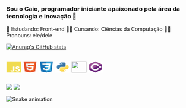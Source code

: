 ### Sou o Caio, programador iniciante apaixonado pela área da tecnologia e inovação 👋

📝 Estudando: Front-end
👨‍🎓 Cursando: Ciências da Computação
👨🏻 Pronouns: ele/dele

[![Anurag's GitHub stats](https://github-readme-stats.vercel.app/api?username=CaioEnzo23)](https://github.com/anuraghazra/github-readme-stats)

<div style="display: inline_block"><br>
  <img align="center" alt="Rafa-Js" height="30" width="40" src="https://raw.githubusercontent.com/devicons/devicon/master/icons/javascript/javascript-plain.svg">
  <img align="center" alt="Rafa-Ts" height="30" width="40" src="https://raw.githubusercontent.com/devicons/devicon/master/icons/html5/html5-original.svg">
  <img align="center" alt="Rafa-CSS" height="30" width="40" src="https://raw.githubusercontent.com/devicons/devicon/master/icons/css3/css3-original.svg">
  <img align="center" alt="Rafa-Python" height="30" width="40" src="https://raw.githubusercontent.com/devicons/devicon/master/icons/python/python-original.svg">
   <img src="https://cdn.jsdelivr.net/gh/devicons/devicon/icons/postgresql/postgresql-original.svg" align="center" height="30" width="40"
<link rel="stylesheet" href="https://cdn.jsdelivr.net/gh/devicons/devicon@v2.15.1/devicon.min.css">
 <img align="center" alt="Rafa-Csharp" height="30" width="40" src="https://raw.githubusercontent.com/devicons/devicon/master/icons/csharp/csharp-original.svg">         
</div>

##

<div> 
  
  <a href = "mailto:caioenzo99@gmail.com"><img src="https://img.shields.io/badge/-Gmail-%23333?style=for-the-badge&logo=gmail&logoColor=white" target="_blank"></a>
  <a href="https://www.linkedin.com/in/caio-enzo-9459ba208/" target="_blank"><img src="https://img.shields.io/badge/-LinkedIn-%230077B5?style=for-the-badge&logo=linkedin&logoColor=white" target="_blank"></a> 
  
</div>

![Snake animation](https://github.com/CaioEnzo23/blob/output/github-contribution-grid-snake.svg)
